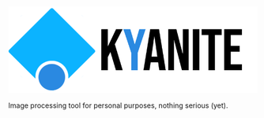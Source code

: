 ![](images/kyanite_banner.png)

Image processing tool for personal purposes, nothing serious (yet).

